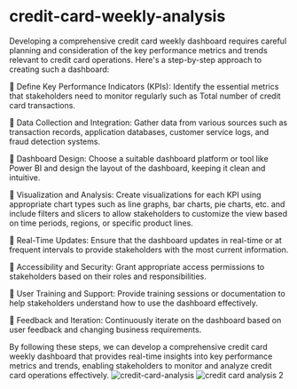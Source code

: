 # credit-card-weekly-analysis

Developing a comprehensive credit card weekly dashboard requires careful planning and consideration of the key performance metrics and trends relevant to credit card operations. Here's a step-by-step approach to creating such a dashboard:

🔺 Define Key Performance Indicators (KPIs): Identify the essential metrics that stakeholders need to monitor regularly such as Total number of credit card transactions.

🔺 Data Collection and Integration: Gather data from various sources such as transaction records, application databases, customer service logs, and fraud detection systems.

🔺 Dashboard Design: Choose a suitable dashboard platform or tool like Power BI and design the layout of the dashboard, keeping it clean and intuitive.

🔺 Visualization and Analysis: Create visualizations for each KPI using appropriate chart types such as line graphs, bar charts, pie charts, etc.
and include filters and slicers to allow stakeholders to customize the view based on time periods, regions, or specific product lines.

🔺 Real-Time Updates: Ensure that the dashboard updates in real-time or at frequent intervals to provide stakeholders with the most current information.

🔺 Accessibility and Security: Grant appropriate access permissions to stakeholders based on their roles and responsibilities.

🔺 User Training and Support: Provide training sessions or documentation to help stakeholders understand how to use the dashboard effectively.

🔺 Feedback and Iteration: Continuously iterate on the dashboard based on user feedback and changing business requirements.

By following these steps, we can develop a comprehensive credit card weekly dashboard that provides real-time insights into key performance metrics and trends, enabling stakeholders to monitor and analyze credit card operations effectively.
![credit-card-analysis](https://github.com/sushmita-777/credit-card-weekly-analysis/assets/149097855/2c50f0da-95a1-422c-aded-b926ec654d5e)
![credit card analysis 2](https://github.com/sushmita-777/credit-card-weekly-analysis/assets/149097855/87f5f1bb-fb58-4959-808a-f7a2f70324e4)
